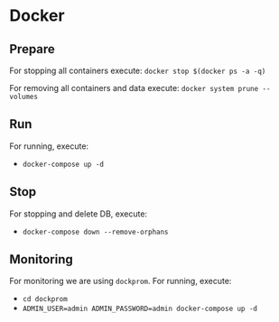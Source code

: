 # Docker

## Prepare

For stopping all containers execute: `docker stop $(docker ps -a -q)`

For removing all containers and data execute: `docker system prune --volumes`

## Run

For running, execute:

* `docker-compose up -d`

## Stop

For stopping and delete DB, execute:

* `docker-compose down --remove-orphans`

## Monitoring

For monitoring we are using `dockprom`.
For running, execute:

* `cd dockprom`
* `ADMIN_USER=admin ADMIN_PASSWORD=admin docker-compose up -d`
